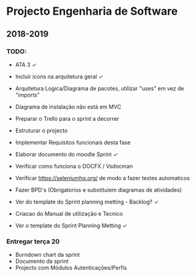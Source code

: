 # Projecto Engenharia de Software
## 2018-2019

### TODO:
- ATA 3 ✓
- Incluir icons na arquitetura geral ✓
- Arquitetura Logica/Diagrama de pacotes, utilizar "uses" em vez de "imports"
- Diagrama de instalação não está em MVC

- Preparar o Trello para o sprint a decorrer
- Estruturar o projecto
- Implementar Requisitos funcionais desta fase
- Elaborar documento do moodle Sprint ✓
- Verificar como funciona o DOCFX / Vsdocman
- Verificar https://seleniumhq.org/ de modo a fazer testes automaticos
- Fazer BPD's (Obrigatorios e substituiem diagramas de atividades)
- Ver do template do Sprint planning metting - Backlog? ✓
- Criacao do Manual de utilização e Tecnico
- Ver o template do Sprint Planning Metting ✓

### Entregar terça 20
- Burndown chart da sprint
- Documento da sprint
- Projecto com Módulos Autenticações/Perfis